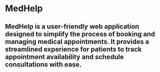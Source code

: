 # MedHelp 
## MedHelp is a user-friendly web application designed to simplify the process of booking and managing medical appointments. It provides a streamlined experience for patients to track appointment availability and schedule consultations with ease.
